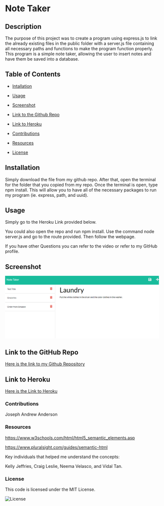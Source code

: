 # Note Taker

## Description

The purpose of this project was to create a program using express.js to link the already existing files in the public folder with a server.js file containing all necessary paths and functions to make the program function properly. This program is a simple note taker, allowing the user to insert notes and have them be saved into a database.

## Table of Contents

- [Intallation](#installation)

- [Usage](#usage)

- [Screenshot](#screenshot)

- [Link to the Github Repo](#link-to-the-github-repo)

- [Link to Heroku](#link-to-heroku)

- [Contributions](#contributions)

- [Resources](#resources)

- [License](#license)

## Installation

Simply download the file from my github repo. After that, open the terminal for the folder that you copied from my repo. Once the terminal is open, type npm install. This will allow you to have all of the necessary packages to run my program (ie. express, path, and uuid). 

## Usage

Simply go to the Heroku Link provided below.

You could also open the repo and run npm install. Use the command node server.js and go to the route provided. Then follow the webpage.

If you have other Questions you can refer to the video or refer to my GitHub profile.

## Screenshot

![Image of finish product](./Develop/public/assets/img/note-taker-screenshot.png)

## Link to the GitHub Repo

[Here is the link to my Github Repository](https://github.com/jandrewanderson/note-taker)

## Link to Heroku

[Here is the Link to Heroku](https://express-note-taker-jaanderson.herokuapp.com/)

### Contributions

Joseph Andrew Anderson

### Resources

https://www.w3schools.com/html/html5_semantic_elements.asp

https://www.pluralsight.com/guides/semantic-html

Key individuals that helped me understand the concepts: 

Kelly Jeffries, Craig Leslie, Neema Velasco, and Vidal Tan.

### License

This code is licensed under the MIT License.

![License](https://img.shields.io/badge/License-MIT-yellow.svg)